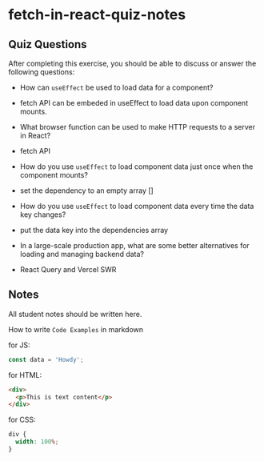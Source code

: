 # fetch-in-react-quiz-notes

## Quiz Questions

After completing this exercise, you should be able to discuss or answer the following questions:

- How can `useEffect` be used to load data for a component?

- fetch API can be embeded in useEffect to load data upon component mounts.

- What browser function can be used to make HTTP requests to a server in React?

- fetch API

- How do you use `useEffect` to load component data just once when the component mounts?

- set the dependency to an empty array []

- How do you use `useEffect` to load component data every time the data key changes?

- put the data key into the dependencies array

- In a large-scale production app, what are some better alternatives for loading and managing backend data?

- React Query and Vercel SWR

## Notes

All student notes should be written here.

How to write `Code Examples` in markdown

for JS:

```javascript
const data = 'Howdy';
```

for HTML:

```html
<div>
  <p>This is text content</p>
</div>
```

for CSS:

```css
div {
  width: 100%;
}
```
